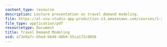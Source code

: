 ```yaml
---
content_type: resource
description: Lecture presentation on travel demand modeling.
file: https://ol-ocw-studio-app-production.s3.amazonaws.com/courses/1-201j-transportation-systems-analysis-demand-and-economics-fall-2008/a73e9a7cb5edbbd0d0b955ca172c0856_MIT1_201JF08_lec05.pdf
file_type: application/pdf
resourcetype: Document
title: Travel Demand Modeling
uid: a73e9a7c-b5ed-bbd0-d0b9-55ca172c0856
---
```

